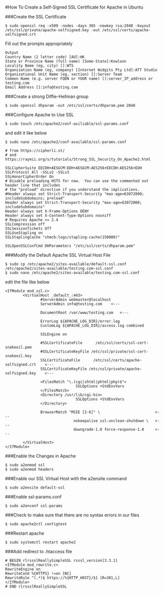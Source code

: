 #How To Create a Self-Signed SSL Certificate for Apache in Ubuntu

###Create the SSL Certificate

```
$ sudo openssl req -x509 -nodes -days 365 -newkey rsa:2048 -keyout /etc/ssl/private/apache-selfsigned.key -out /etc/ssl/certs/apache-selfsigned.crt
```

Fill out the prompts appropriately

```
Output
Country Name (2 letter code) [AU]:HK
State or Province Name (full name) [Some-State]:Kowloon
Locality Name (eg, city) []:WTS
Organization Name (eg, company) [Internet Widgits Pty Ltd]:ATT Studio
Organizational Unit Name (eg, section) []:Server Team
Common Name (e.g. server FQDN or YOUR name) []:server_IP_address or testing.com
Email Address []:info@testing.com

```

###Create a strong Diffie-Hellman group

```
$ sudo openssl dhparam -out /etc/ssl/certs/dhparam.pem 2048
```

###Configure Apache to Use SSL

```
$ sudo touch /etc/apache2/conf-aviliable/ssl-params.conf
```

and edit it like below

```
$ sudo nano /etc/apache2/conf-available/ssl-params.conf
```

```
# from https://cipherli.st/
# and https://raymii.org/s/tutorials/Strong_SSL_Security_On_Apache2.html

SSLCipherSuite EECDH+AESGCM:EDH+AESGCM:AES256+EECDH:AES256+EDH
SSLProtocol All -SSLv2 -SSLv3
SSLHonorCipherOrder On
# Disable preloading HSTS for now.  You can use the commented out header line that includes
# the "preload" directive if you understand the implications.
#Header always set Strict-Transport-Security "max-age=63072000; includeSubdomains; preload"
Header always set Strict-Transport-Security "max-age=63072000; includeSubdomains"
Header always set X-Frame-Options DENY
Header always set X-Content-Type-Options nosniff
# Requires Apache >= 2.4
SSLCompression off 
SSLSessionTickets Off
SSLUseStapling on 
SSLStaplingCache "shmcb:logs/stapling-cache(150000)"

SSLOpenSSLConfCmd DHParameters "/etc/ssl/certs/dhparam.pem"
```

###Modify the Default Apache SSL Virtual Host File

```
$ sudo cp /etc/apache2/sites-available/default-ssl.conf /etc/apache2/sites-available/testing.com-ssl.conf
$ sudo nano /etc/apache2/sites-available/testing.com-ssl.conf
```
edit the file like below
```
<IfModule mod_ssl.c>
        <VirtualHost _default_:443>
                #ServerAdmin webmaster@localhost
                ServerAdmin info@testing.com    <---

                DocumentRoot /var/www/testing.com   <---

                ErrorLog ${APACHE_LOG_DIR}/error.log
                CustomLog ${APACHE_LOG_DIR}/access.log combined

                SSLEngine on

                #SSLCertificateFile      /etc/ssl/certs/ssl-cert-snakeoil.pem
                #SSLCertificateKeyFile /etc/ssl/private/ssl-cert-snakeoil.key
                SSLCertificateFile      /etc/ssl/certs/apache-selfsigned.crt    <---
                SSLCertificateKeyFile /etc/ssl/private/apache-selfsigned.key    <---

                <FilesMatch "\.(cgi|shtml|phtml|php)$">
                                SSLOptions +StdEnvVars
                </FilesMatch>
                <Directory /usr/lib/cgi-bin>
                                SSLOptions +StdEnvVars
                </Directory>

                BrowserMatch "MSIE [2-6]" \                         <---
                               nokeepalive ssl-unclean-shutdown \   <---
                               downgrade-1.0 force-response-1.0     <---

        </VirtualHost>
</IfModule>
```

###Enable the Changes in Apache
```
$ sudo a2enmod ssl
$ sudo a2enmod headers
```

###Enable our SSL Virtual Host with the a2ensite command
```
$ sudo a2ensite default-ssl
```

###Enable ssl-params.conf
```
$ sudo a2enconf ssl-params
```

###Check to make sure that there are no syntax errors in our files
```
$ sudo apache2ctl configtest
```

###Restart apache
```
$ sudo systemctl restart apache2
```

###Add redirect to .htaccess file
```
# BEGIN rlrssslReallySimpleSSL rsssl_version[3.3.1]
<IfModule mod_rewrite.c>
RewriteEngine on
RewriteCond %{HTTPS} !=on [NC]
RewriteRule ^(.*)$ https://%{HTTP_HOST}/$1 [R=301,L]
</IfModule>
# END rlrssslReallySimpleSSL
```
